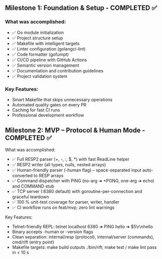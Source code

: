## Milestone 1: Foundation & Setup - COMPLETED ✅

### What was accomplished:
- ✅ Go module initialization
- ✅ Project structure setup
- ✅ Makefile with intelligent targets
- ✅ Linter configuration (golangci-lint)
- ✅ Code formatter (gofumpt) 
- ✅ CI/CD pipeline with GitHub Actions
- ✅ Semantic version management
- ✅ Documentation and contribution guidelines
- ✅ Project validation system

### Key Features:
- Smart Makefile that skips unnecessary operations
- Automated quality gates on every PR
- Caching for fast CI runs
- Professional development workflow

## Milestone 2: MVP – Protocol & Human Mode - COMPLETED ✅
What was accomplished:

- ✅ Full RESP2 parser (+, -, :, $, *) with fast ReadLine helper
- ✅ RESP2 writer (all types, nulls, nested arrays)
- ✅ Human-friendly parser (-human flag) – space-separated input auto-converted to RESP arrays
- ✅ Command dispatcher with PING (no-arg ➜ +PONG, one-arg ➜ echo) and COMMAND stub
- ✅ TCP server (:6380 default) with goroutine-per-connection and graceful teardown
- ✅ 100 % unit-test coverage for parser, writer, handler
- ✅ CI workflow runs on feat/mvp; zero lint warnings

Key Features:

- Telnet-friendly REPL: telnet localhost 6380 ➜ PING hello ➜ $5\r\nhello
- Binary accepts -human or -version flags
- Clean separation: internal/resp (protocol), internal/server (commands), cmd/rift (entry point)
- Makefile targets: make build outputs ./bin/rift; make test / make lint pass in < 10 s
